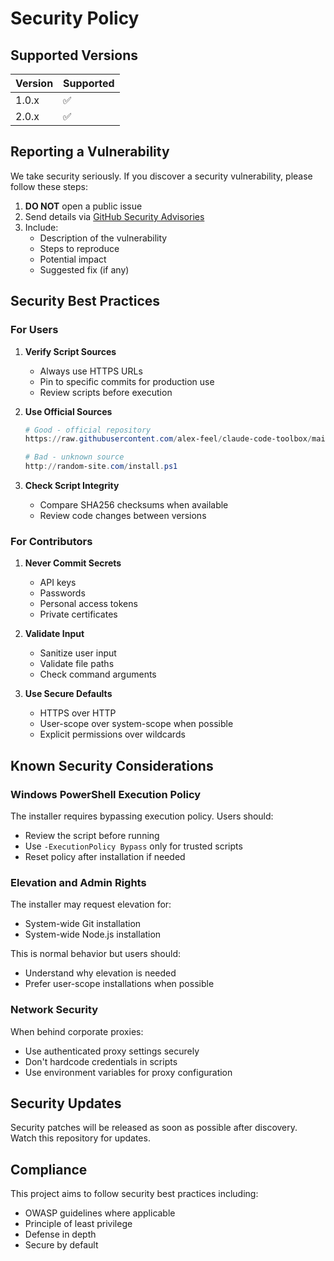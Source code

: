 # Security Policy

## Supported Versions

| Version | Supported          |
|---------| ------------------ |
| 1.0.x   | :white_check_mark: |
| 2.0.x   | :white_check_mark: |

## Reporting a Vulnerability

We take security seriously. If you discover a security vulnerability, please follow these steps:

1. **DO NOT** open a public issue
2. Send details via [GitHub Security Advisories](https://github.com/alex-feel/claude-code-toolbox/security/advisories/new)
3. Include:
   - Description of the vulnerability
   - Steps to reproduce
   - Potential impact
   - Suggested fix (if any)

## Security Best Practices

### For Users

1. **Verify Script Sources**
   - Always use HTTPS URLs
   - Pin to specific commits for production use
   - Review scripts before execution

2. **Use Official Sources**
   ```powershell
   # Good - official repository
   https://raw.githubusercontent.com/alex-feel/claude-code-toolbox/main/...

   # Bad - unknown source
   http://random-site.com/install.ps1
   ```

3. **Check Script Integrity**
   - Compare SHA256 checksums when available
   - Review code changes between versions

### For Contributors

1. **Never Commit Secrets**
   - API keys
   - Passwords
   - Personal access tokens
   - Private certificates

2. **Validate Input**
   - Sanitize user input
   - Validate file paths
   - Check command arguments

3. **Use Secure Defaults**
   - HTTPS over HTTP
   - User-scope over system-scope when possible
   - Explicit permissions over wildcards

## Known Security Considerations

### Windows PowerShell Execution Policy

The installer requires bypassing execution policy. Users should:
- Review the script before running
- Use `-ExecutionPolicy Bypass` only for trusted scripts
- Reset policy after installation if needed

### Elevation and Admin Rights

The installer may request elevation for:
- System-wide Git installation
- System-wide Node.js installation

This is normal behavior but users should:
- Understand why elevation is needed
- Prefer user-scope installations when possible

### Network Security

When behind corporate proxies:
- Use authenticated proxy settings securely
- Don't hardcode credentials in scripts
- Use environment variables for proxy configuration

## Security Updates

Security patches will be released as soon as possible after discovery. Watch this repository for updates.

## Compliance

This project aims to follow security best practices including:
- OWASP guidelines where applicable
- Principle of least privilege
- Defense in depth
- Secure by default
